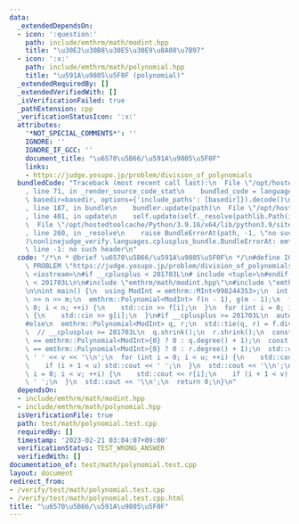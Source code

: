 ```yaml
---
data:
  _extendedDependsOn:
  - icon: ':question:'
    path: include/emthrm/math/modint.hpp
    title: "\u30E2\u30B8\u30E5\u30E9\u8A08\u7B97"
  - icon: ':x:'
    path: include/emthrm/math/polynomial.hpp
    title: "\u591A\u9805\u5F0F (polynomial)"
  _extendedRequiredBy: []
  _extendedVerifiedWith: []
  _isVerificationFailed: true
  _pathExtension: cpp
  _verificationStatusIcon: ':x:'
  attributes:
    '*NOT_SPECIAL_COMMENTS*': ''
    IGNORE: ''
    IGNORE_IF_GCC: ''
    document_title: "\u6570\u5B66/\u591A\u9805\u5F0F"
    links:
    - https://judge.yosupo.jp/problem/division_of_polynomials
  bundledCode: "Traceback (most recent call last):\n  File \"/opt/hostedtoolcache/Python/3.9.16/x64/lib/python3.9/site-packages/onlinejudge_verify/documentation/build.py\"\
    , line 71, in _render_source_code_stat\n    bundled_code = language.bundle(stat.path,\
    \ basedir=basedir, options={'include_paths': [basedir]}).decode()\n  File \"/opt/hostedtoolcache/Python/3.9.16/x64/lib/python3.9/site-packages/onlinejudge_verify/languages/cplusplus.py\"\
    , line 187, in bundle\n    bundler.update(path)\n  File \"/opt/hostedtoolcache/Python/3.9.16/x64/lib/python3.9/site-packages/onlinejudge_verify/languages/cplusplus_bundle.py\"\
    , line 401, in update\n    self.update(self._resolve(pathlib.Path(included), included_from=path))\n\
    \  File \"/opt/hostedtoolcache/Python/3.9.16/x64/lib/python3.9/site-packages/onlinejudge_verify/languages/cplusplus_bundle.py\"\
    , line 260, in _resolve\n    raise BundleErrorAt(path, -1, \"no such header\"\
    )\nonlinejudge_verify.languages.cplusplus_bundle.BundleErrorAt: emthrm/math/modint.hpp:\
    \ line -1: no such header\n"
  code: "/*\n * @brief \u6570\u5B66/\u591A\u9805\u5F0F\n */\n#define IGNORE\n#define\
    \ PROBLEM \"https://judge.yosupo.jp/problem/division_of_polynomials\"\n\n#include\
    \ <iostream>\n#if __cplusplus < 201703L\n# include <tuple>\n#endif  // __cplusplus\
    \ < 201703L\n\n#include \"emthrm/math/modint.hpp\"\n#include \"emthrm/math/polynomial.hpp\"\
    \n\nint main() {\n  using ModInt = emthrm::MInt<998244353>;\n  int n, m;\n  std::cin\
    \ >> n >> m;\n  emthrm::Polynomial<ModInt> f(n - 1), g(m - 1);\n  for (int i =\
    \ 0; i < n; ++i) {\n    std::cin >> f[i];\n  }\n  for (int i = 0; i < m; ++i)\
    \ {\n    std::cin >> g[i];\n  }\n#if __cplusplus >= 201703L\n  auto [q, r] = f.divide(g);\n\
    #else\n  emthrm::Polynomial<ModInt> q, r;\n  std::tie(q, r) = f.divide(g);\n#endif\
    \  // __cplusplus >= 201703L\n  q.shrink();\n  r.shrink();\n  const int u = (q\
    \ == emthrm::Polynomial<ModInt>{0} ? 0 : q.degree() + 1);\n  const int v = (r\
    \ == emthrm::Polynomial<ModInt>{0} ? 0 : r.degree() + 1);\n  std::cout << u <<\
    \ ' ' << v << '\\n';\n  for (int i = 0; i < u; ++i) {\n    std::cout << q[i];\n\
    \    if (i + 1 < u) std::cout << ' ';\n  }\n  std::cout << '\\n';\n  for (int\
    \ i = 0; i < v; ++i) {\n    std::cout << r[i];\n    if (i + 1 < v) std::cout <<\
    \ ' ';\n  }\n  std::cout << '\\n';\n  return 0;\n}\n"
  dependsOn:
  - include/emthrm/math/modint.hpp
  - include/emthrm/math/polynomial.hpp
  isVerificationFile: true
  path: test/math/polynomial.test.cpp
  requiredBy: []
  timestamp: '2023-02-21 03:04:07+09:00'
  verificationStatus: TEST_WRONG_ANSWER
  verifiedWith: []
documentation_of: test/math/polynomial.test.cpp
layout: document
redirect_from:
- /verify/test/math/polynomial.test.cpp
- /verify/test/math/polynomial.test.cpp.html
title: "\u6570\u5B66/\u591A\u9805\u5F0F"
---
```

